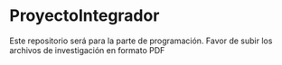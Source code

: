 # ProyectoIntegrador

Este repositorio será para la parte de programación. Favor de subir los archivos de investigación en formato PDF
